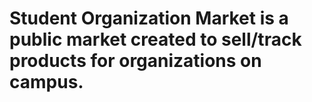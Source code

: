 # Student Organization Market is a public market created to sell/track products for organizations on campus.
